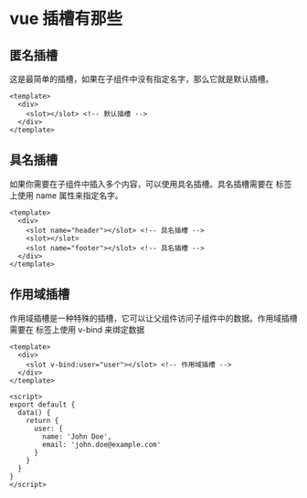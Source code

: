 # vue 插槽有那些
## 匿名插槽  
这是最简单的插槽，如果在子组件中没有指定名字，那么它就是默认插槽。
```vue
<template>
  <div>
    <slot></slot> <!-- 默认插槽 -->
  </div>
</template>
```
## 具名插槽
如果你需要在子组件中插入多个内容，可以使用具名插槽。具名插槽需要在 <slot> 标签上使用 name 属性来指定名字。
```vue
<template>
  <div>
    <slot name="header"></slot> <!-- 具名插槽 -->
    <slot></slot>
    <slot name="footer"></slot> <!-- 具名插槽 -->
  </div>
</template>
```
## 作用域插槽
作用域插槽是一种特殊的插槽，它可以让父组件访问子组件中的数据。作用域插槽需要在 <slot> 标签上使用 v-bind 来绑定数据
```vue
<template>
  <div>
    <slot v-bind:user="user"></slot> <!-- 作用域插槽 -->
  </div>
</template>

<script>
export default {
  data() {
    return {
      user: {
        name: 'John Doe',
        email: 'john.doe@example.com'
      }
    }
  }
}
</script>
```
